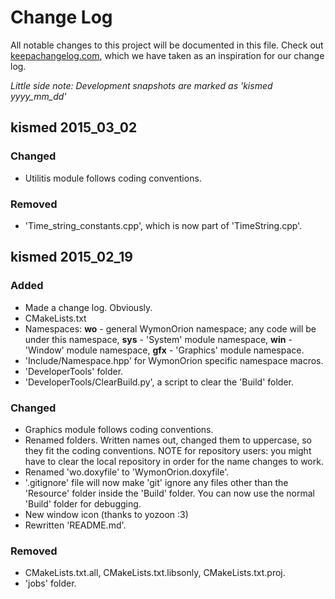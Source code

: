 # Change Log
All notable changes to this project will be documented in this file.
Check out [keepachangelog.com](http://keepachangelog.com/), which we have taken
as an inspiration for our change log.

_Little side note: Development snapshots are marked as 'kismed yyyy_mm_dd'_

## kismed 2015_03_02

### Changed

- Utilitis module follows coding conventions.

### Removed

- 'Time_string_constants.cpp', which is now part of 'TimeString.cpp'.

## kismed 2015_02_19

### Added

- Made a change log. Obviously.
- CMakeLists.txt
- Namespaces: **wo** - general WymonOrion namespace; any code will be under this namespace, **sys** - 'System' module namespace, **win** - 'Window' module namespace, **gfx** - 'Graphics' module namespace.
- 'Include/Namespace.hpp' for WymonOrion specific namespace macros.
- 'DeveloperTools' folder.
- 'DeveloperTools/ClearBuild.py', a script to clear the 'Build' folder.
	

### Changed

- Graphics module follows coding conventions.
- Renamed folders. Written names out, changed them to uppercase, so they fit the coding conventions. NOTE for repository users: you might have to clear the local repository in order for the name changes to work.
- Renamed 'wo.doxyfile' to 'WymonOrion.doxyfile'.
- '.gitignore' file will now make 'git' ignore any files other than the 'Resource' folder inside the 'Build' folder. You can now use the normal 'Build' folder for debugging.
- New window icon (thanks to yozoon :3)
- Rewritten 'README.md'.

### Removed

- CMakeLists.txt.all, CMakeLists.txt.libsonly, CMakeLists.txt.proj.
- 'jobs' folder.
